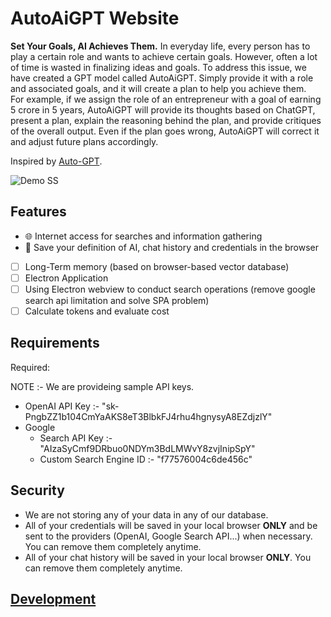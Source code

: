 # AutoAiGPT Website

**Set Your Goals, AI Achieves Them.**
In everyday life, every person has to play a certain role and wants to achieve certain goals. However, often a lot of time is wasted in finalizing ideas and goals. To address this issue, we have created a GPT model called AutoAiGPT. Simply provide it with a role and associated goals, and it will create a plan to help you achieve them.
<br />
For example, if we assign the role of an entrepreneur with a goal of earning 5 crore in 5 years, AutoAiGPT will provide its thoughts based on ChatGPT, present a plan, explain the reasoning behind the plan, and provide critiques of the overall output. Even if the plan goes wrong, AutoAiGPT will correct it and adjust future plans accordingly.

Inspired by [Auto-GPT](https://github.com/Torantulino/Auto-GPT).

![Demo SS](https://user-images.githubusercontent.com/72180173/232259738-cd0343da-0cdf-456a-af40-c7dde400e431.png)

## Features

- 🌐 Internet access for searches and information gathering
- 💾 Save your definition of AI, chat history and credentials in the browser
- [ ] Long-Term memory (based on browser-based vector database)
- [ ] Electron Application
- [ ] Using Electron webview to conduct search operations (remove google search api limitation and solve SPA problem)
- [ ] Calculate tokens and evaluate cost

## Requirements

Required:

NOTE :- We are provideing sample API keys. 

- OpenAI API Key :- "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"
- Google
  - Search API Key :- "AIzaSyCmf9DRbuo0NDYm3BdLMWvY8zvjInipSpY"
  - Custom Search Engine ID :- "f77576004c6de456c"

## Security

- We are not storing any of your data in any of our database.
- All of your credentials will be saved in your local browser **ONLY** and be sent to the providers (OpenAI, Google Search API...) when necessary. You can remove them completely anytime.
- All of your chat history will be saved in your local browser **ONLY**. You can remove them completely anytime.

## [Development](./CONTRIBUTING.md)
